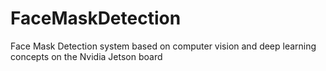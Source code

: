 # FaceMaskDetection
Face Mask Detection system based on computer vision and deep learning concepts on the Nvidia Jetson board
